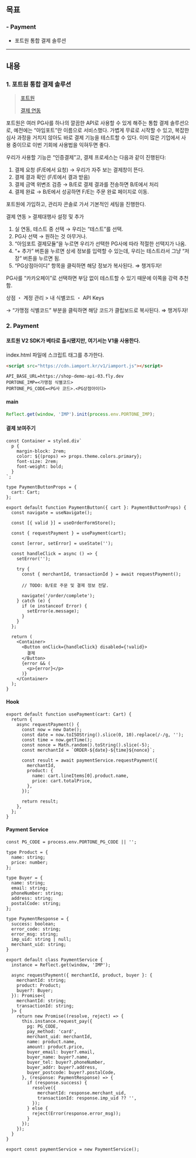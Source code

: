 ## 목표
### - Payment

- 포트원 통합 결제 솔루션

---

## 내용
### 1. 포트원 통합 결제 솔루션 

> [포트원](https://portone.io/korea/ko)
> 
> [결제 연동](https://portone.gitbook.io/docs/console/guide/connect)

포트원은 여러 PG사를 하나의 깔끔한 API로 사용할 수 있게 해주는 통합 결제 솔루션으로, 예전에는 “아임포트”란 이름으로 서비스했다.
가볍게 무료로 시작할 수 있고, 복잡한 심사 과정을 거치지 않아도 바로 결제 기능을 테스트할 수 있다. 이미 많은 기업에서 사용 중이므로 이번 기회에 사용법을 익혀두면 좋다.

우리가 사용할 기능은 “인증결제”고, 결제 프로세스는 다음과 같이 진행된다:

1. 결제 요청 (F/E에서 요청) → 우리가 자주 보는 결제창이 뜬다.
2. 결제 결과 확인 (F/E에서 결과 받음)
3. 결제 금액 위변조 검증 → B/E로 결제 결과를 전송하면 B/E에서 처리
4. 결제 완료 → B/E에서 성공하면 F/E는 주문 완료 페이지로 이동.

포트원에 가입하고, 관리자 콘솔로 가서 기본적인 세팅을 진행한다.

결제 연동 > 결제대행사 설정 및 추가

1. 실 연동, 테스트 중 선택 → 우리는 “테스트”를 선택.
2. PG사 선택 → 원하는 것 아무거나.
3. “아임포트 결제모듈”을 누르면 우리가 선택한 PG사에 따라 적절한 선택지가 나옴.
4. “+ 추가” 버튼을 누르면 상세 정보를 입력할 수 있는데, 우리는 테스트라서 그냥 “저장” 버튼을 누르면 됨.
5. “PG상점아이디” 항목을 클릭하면 해당 정보가 복사된다. ⇒ 챙겨두자!

PG사를 “카카오페이”로 선택하면 부담 없이 테스트할 수 있기 때문에 이쪽을 강력 추천함.

상점 ・ 계정 관리 > 내 식별코드 ・ API Keys

→ “가맹점 식별코드” 부분을 클릭하면 해당 코드가 클립보드로 복사된다. ⇒ 챙겨두자!

### 2. Payment

#### 포트원 V2 SDK가 베타로 출시됐지만, 여기서는 V1을 사용한다.

index.html 파일에 스크립트 태그를 추가한다.

```html
<script src="https://cdn.iamport.kr/v1/iamport.js"></script>
```

```env
API_BASE_URL=https://shop-demo-api-03.fly.dev
PORTONE_IMP=<가맹점 식별코드>
PORTONE_PG_CODE=<PG사 코드>.<PG상점아이디>
```

#### main
```ts
Reflect.get(window, 'IMP').init(process.env.PORTONE_IMP);
```

#### 결제 보여주기
```tsx
const Container = styled.div`
  p {
    margin-block: 2rem;
    color: ${(props) => props.theme.colors.primary};
    font-size: 2rem;
    font-weight: bold;
  }
`;

type PaymentButtonProps = {
  cart: Cart;
};

export default function PaymentButton({ cart }: PaymentButtonProps) {
  const navigate = useNavigate();

  const [{ valid }] = useOrderFormStore();

  const { requestPayment } = usePayment(cart);

  const [error, setError] = useState('');

  const handleClick = async () => {
    setError('');

    try {
      const { merchantId, transactionId } = await requestPayment();

      // TODO: B/E로 주문 및 결제 정보 전달.

      navigate('/order/complete');
    } catch (e) {
      if (e instanceof Error) {
        setError(e.message);
      }
    }
  };

  return (
    <Container>
      <Button onClick={handleClick} disabled={!valid}>
        결제
      </Button>
      {error && (
        <p>{error}</p>
      )}
    </Container>
  );
}
```

#### Hook
```tsx
export default function usePayment(cart: Cart) {
  return {
    async requestPayment() {
      const now = new Date();
      const date = now.toISOString().slice(0, 10).replace(/-/g, '');
      const time = now.getTime();
      const nonce = Math.random().toString().slice(-5);
      const merchantId = `ORDER-${date}-${time}${nonce}`;

      const result = await paymentService.requestPayment({
        merchantId,
        product: {
          name: cart.lineItems[0].product.name,
          price: cart.totalPrice,
        },
      });

      return result;
    },
  };
}
```

#### Payment Service
```tsx
const PG_CODE = process.env.PORTONE_PG_CODE || '';

type Product = {
  name: string;
  price: number;
};

type Buyer = {
  name: string;
  email: string;
  phoneNumber: string;
  address: string;
  postalCode: string;
};

type PaymentResponse = {
  success: boolean;
  error_code: string;
  error_msg: string;
  imp_uid: string | null;
  merchant_uid: string;
}

export default class PaymentService {
  instance = Reflect.get(window, 'IMP');

  async requestPayment({ merchantId, product, buyer }: {
    merchantId: string;
    product: Product;
    buyer?: Buyer;
  }): Promise<{
    merchantId: string;
    transactionId: string;
  }> {
    return new Promise((resolve, reject) => {
      this.instance.request_pay({
        pg: PG_CODE,
        pay_method: 'card',
        merchant_uid: merchantId,
        name: product.name,
        amount: product.price,
        buyer_email: buyer?.email,
        buyer_name: buyer?.name,
        buyer_tel: buyer?.phoneNumber,
        buyer_addr: buyer?.address,
        buyer_postcode: buyer?.postalCode,
      }, (response: PaymentResponse) => {
        if (response.success) {
          resolve({
            merchantId: response.merchant_uid,
            transactionId: response.imp_uid ?? '',
          });
        } else {
          reject(Error(response.error_msg));
        }
      });
    });
  }
}

export const paymentService = new PaymentService();
```
